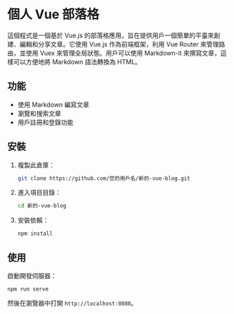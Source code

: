 # 個人 Vue 部落格

這個程式是一個基於 Vue.js 的部落格應用，旨在提供用戶一個簡單的平臺來創建、編輯和分享文章。它使用 Vue.js 作為前端框架，利用 Vue Router 來管理路由，並使用 Vuex 來管理全局狀態。用戶可以使用 Markdown-it 來撰寫文章，這樣可以方便地將 Markdown 語法轉換為 HTML。

## 功能

- 使用 Markdown 編寫文章
- 瀏覽和搜索文章
- 用戶註冊和登錄功能

## 安裝

1. 複製此倉庫：
   ```bash
   git clone https://github.com/您的用戶名/新的-vue-blog.git
   ```

2. 進入項目目錄：
   ```bash
   cd 新的-vue-blog
   ```

3. 安裝依賴：
   ```bash
   npm install
   ```

## 使用

啟動開發伺服器：
```
npm run serve
```
然後在瀏覽器中打開 `http://localhost:8080`。


